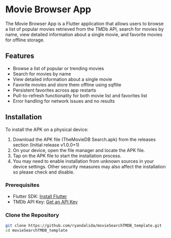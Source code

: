 # Movie Browser App

The Movie Browser App is a Flutter application that allows users to browse a list of popular movies retrieved from the TMDb API, search for movies by name, view detailed information about a single movie, and favorite movies for offline storage.

## Features

- Browse a list of popular or trending movies
- Search for movies by name
- View detailed information about a single movie
- Favorite movies and store them offline using sqflite
- Persistent favorites across app restarts
- Pull-to-refresh functionality for both movie list and favorites list
- Error handling for network issues and no results

## Installation

To install the APK on a physical device:

1. Download the APK file (TheMovieDB Search.apk) from the releases section (Initial release v1.0.0+1)
2. On your device, open the file manager and locate the APK file.
3. Tap on the APK file to start the installation process.
4. You may need to enable installation from unknown sources in your device settings. Other security measures may also affect the installation so please check and disable.

### Prerequisites

- Flutter SDK: [Install Flutter](https://flutter.dev/docs/get-started/install)
- TMDb API Key: [Get an API Key](https://www.themoviedb.org/documentation/api)

### Clone the Repository

```sh
git clone https://github.com/ryandalida/movieSearchTMDB_template.git
cd movieSearchTMDB_template